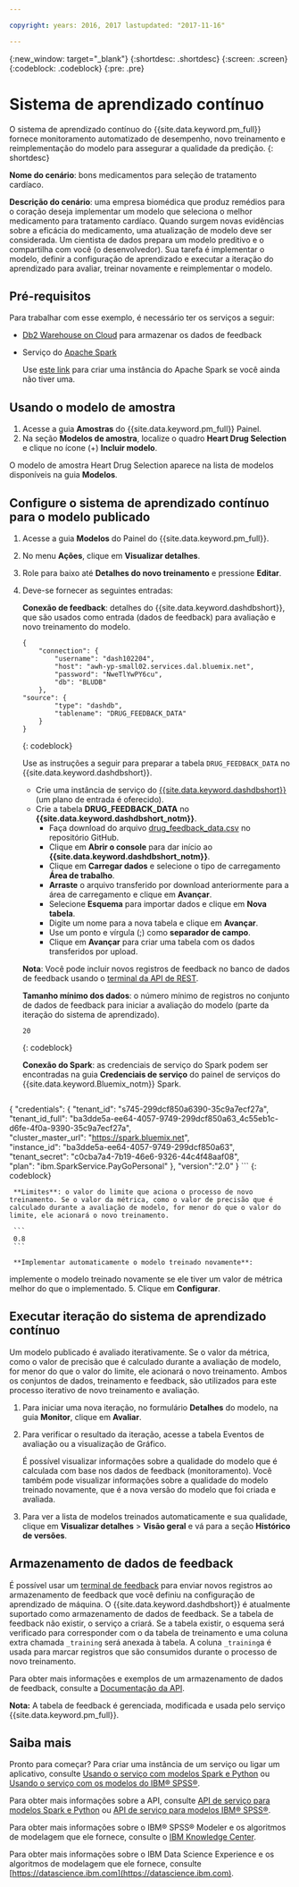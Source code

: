 ```yaml
---

copyright: years: 2016, 2017 lastupdated: "2017-11-16"

---
```


{:new_window: target="_blank"}
{:shortdesc: .shortdesc}
{:screen: .screen}
{:codeblock: .codeblock}
{:pre: .pre}

# Sistema de aprendizado contínuo

O sistema de aprendizado contínuo do {{site.data.keyword.pm_full}} fornece
monitoramento automatizado de desempenho, novo treinamento e reimplementação do modelo
para assegurar a qualidade da predição.
{: shortdesc}

**Nome do cenário**: bons medicamentos para seleção de tratamento cardíaco.

**Descrição do cenário**: uma empresa biomédica que produz remédios para o coração
deseja implementar um modelo que seleciona o melhor medicamento para tratamento cardíaco. Quando surgem novas evidências sobre a eficácia do medicamento, uma atualização de modelo deve ser considerada. Um cientista de
dados prepara um modelo preditivo e o compartilha com você (o desenvolvedor). Sua tarefa
é implementar o modelo, definir a configuração de aprendizado e executar a iteração do
aprendizado para avaliar, treinar novamente e reimplementar o modelo.

## Pré-requisitos

Para trabalhar com esse exemplo, é necessário ter os serviços a seguir:

* [Db2 Warehouse on Cloud](https://console.bluemix.net/catalog/services/db2-warehouse-on-cloud) para armazenar os dados de feedback
* Serviço do [Apache Spark](https://console.bluemix.net/catalog/services/apache-spark)

   Use [este link](https://console.bluemix.net/catalog/services/apache-spark) para criar uma instância do Apache Spark se você ainda não tiver uma.

## Usando o modelo de amostra

1. Acesse a guia **Amostras** do
{{site.data.keyword.pm_full}}
Painel.
2. Na seção **Modelos de amostra**, localize o quadro
**Heart Drug Selection** e clique no ícone (+) **Incluir modelo**.

O modelo de amostra Heart Drug Selection aparece na lista de modelos disponíveis na
guia **Modelos**.


## Configure o sistema de aprendizado contínuo para o modelo publicado

1.  Acesse a guia **Modelos** do Painel do {{site.data.keyword.pm_full}}.
2.  No menu **Ações**, clique em **Visualizar detalhes**.
3.  Role para baixo até **Detalhes do novo treinamento** e pressione
**Editar**.
4.  Deve-se fornecer as seguintes entradas:

    **Conexão de feedback**: detalhes do
{{site.data.keyword.dashdbshort}}, que são usados como entrada (dados de
feedback) para avaliação e novo treinamento do modelo.

    ```
    {
        "connection": {
            "username": "dash102204",
            "host": "awh-yp-small02.services.dal.bluemix.net",
            "password": "NweTlYwPY6cu",
            "db": "BLUDB"
        },
    "source": {
            "type": "dashdb",
            "tablename": "DRUG_FEEDBACK_DATA"
        }
    }
    ```
    {: codeblock}

    Use as instruções a seguir para preparar a tabela `DRUG_FEEDBACK_DATA` no {{site.data.keyword.dashdbshort}}.
    
    - Crie uma instância de serviço do [{{site.data.keyword.dashdbshort}}](https://console.bluemix.net/catalog/services/db2-warehouse-on-cloud/) (um plano de entrada é oferecido).
    - Crie a tabela **DRUG_FEEDBACK_DATA** no **{{site.data.keyword.dashdbshort_notm}}**.
      + Faça download do arquivo [drug_feedback_data.csv](https://raw.githubusercontent.com/pmservice/wml-sample-models/master/spark/drug-selection/data/drug_feedback_data.csv) no repositório GitHub.
      + Clique em **Abrir o console** para dar início ao **{{site.data.keyword.dashdbshort_notm}}**.
      + Clique em **Carregar dados** e selecione o tipo de carregamento **Área de trabalho**.
      + **Arraste** o arquivo transferido por download anteriormente para a área de carregamento e clique em **Avançar**.
      + Selecione **Esquema** para importar dados e clique em **Nova
tabela**.
      + Digite um nome para a nova tabela e clique em **Avançar**.
      + Use um ponto e vírgula (;) como **separador de campo**.
      + Clique em **Avançar** para criar uma tabela com os dados transferidos por upload.

     **Nota**: Você pode incluir novos registros de feedback no banco de dados de feedback usando o
[terminal
da API de REST](http://watson-ml-api.mybluemix.net/#!/Published32Models/post_v3_wml_instances_instance_id_published_models_published_model_id_feedback).

     **Tamanho mínimo dos dados**: o número mínimo de registros no
conjunto de dados de feedback para iniciar a avaliação do modelo (parte da iteração do
sistema de aprendizado).

     ```
     20
     ```
     {: codeblock}

     **Conexão do Spark**: as credenciais de serviço do Spark
podem ser encontradas na guia **Credenciais de serviço** do painel de serviços do
{{site.data.keyword.Bluemix_notm}} Spark.

     ```
{
    "credentials": {
      "tenant_id": "s745-299dcf850a6390-35c9a7ecf27a",  
      "tenant_id_full": "ba3dde5a-ee64-4057-9749-299dcf850a63_4c55eb1c-d6fe-4f0a-9390-35c9a7ecf27a",  
      "cluster_master_url": "https://spark.bluemix.net",  
      "instance_id": "ba3dde5a-ee64-4057-9749-299dcf850a63",  
      "tenant_secret": "c0cba7a4-7b19-46e6-9326-44c4f48aaf08",  
      "plan": "ibm.SparkService.PayGoPersonal"
    },
         "version":"2.0"
}
     ```
     {: codeblock}

     **Limites**: o valor do limite que aciona o processo de novo treinamento. Se o valor da métrica, como o valor de precisão que é calculado durante a avaliação de modelo, for menor do que o valor do limite, ele acionará o novo treinamento.

     ```
     0.8
     ```

     **Implementar automaticamente o modelo treinado novamente**:
implemente o modelo treinado novamente se ele tiver um valor de métrica melhor do
que o implementado.
5.  Clique em **Configurar**.

## Executar iteração do sistema de aprendizado contínuo

Um modelo publicado é avaliado iterativamente. Se o valor da métrica, como o valor de precisão que é calculado durante a avaliação de modelo, for menor do que o valor do limite, ele acionará o novo treinamento. Ambos
os conjuntos de dados, treinamento e feedback, são utilizados para este processo
iterativo de novo treinamento e avaliação.

1. Para iniciar uma nova iteração, no formulário **Detalhes** do modelo, na
guia **Monitor**, clique em **Avaliar**.
3. Para verificar o resultado da iteração, acesse a tabela Eventos de avaliação ou
a visualização de Gráfico. 

   É possível visualizar informações sobre a qualidade do modelo que é calculada
com base nos dados de feedback (monitoramento). Você também pode visualizar informações
sobre a qualidade do modelo treinado novamente, que é a nova versão do modelo que foi
criada e avaliada.

4. Para ver a lista de modelos treinados automaticamente e sua qualidade, clique
em **Visualizar detalhes** > **Visão geral** e vá
para a seção **Histórico de versões**.

## Armazenamento de dados de feedback

É possível usar um
[terminal
de feedback](http://watson-ml-api.mybluemix.net/#!/Published32Models/post_v3_wml_instances_instance_id_published_models_published_model_id_feedback) para enviar novos registros ao armazenamento de feedback que você definiu na
configuração de aprendizado de máquina. O {{site.data.keyword.dashdbshort}} é
atualmente suportado como armazenamento de dados de feedback. Se a tabela de feedback não existir, o serviço a criará. Se a tabela existir, o esquema será verificado para corresponder com o da tabela de treinamento e uma coluna extra chamada `_training` será anexada à tabela. A
coluna `_training`a é usada para marcar registros que são
consumidos durante o processo de novo treinamento.

Para obter mais informações e exemplos de um armazenamento de dados de feedback,
consulte a [Documentação da
API](pm_service_api_spark_learning_system.html).

**Nota:** A tabela de feedback é gerenciada, modificada e usada
pelo serviço {{site.data.keyword.pm_full}}.

## Saiba mais

Pronto para começar? Para criar uma instância de um serviço ou ligar um aplicativo, consulte [Usando o serviço com modelos Spark e Python](using_pm_service_dsx.html) ou [Usando o serviço com os modelos do IBM® SPSS®](using_pm_service.html).

Para obter mais informações sobre a API, consulte
[API de serviço para modelos Spark e Python](pm_service_api_spark.html)
ou [API de serviço para modelos IBM® SPSS®](pm_service_api_spss.html).

Para obter mais informações sobre o IBM® SPSS® Modeler e os algoritmos de modelagem que ele fornece, consulte o [IBM Knowledge Center](https://www.ibm.com/support/knowledgecenter/SS3RA7).

Para obter mais informações sobre o IBM Data Science Experience e os algoritmos de modelagem que ele fornece, consulte [https://datascience.ibm.com](https://datascience.ibm.com).
